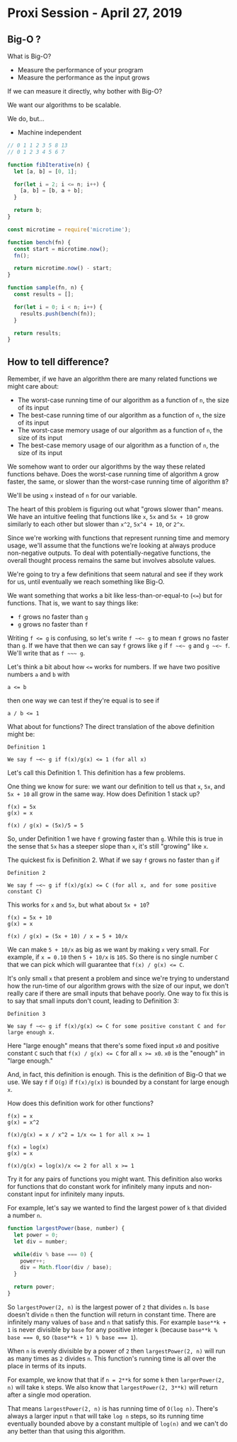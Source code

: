 # Proxi Session - April 27, 2019

## Big-O ?

What is Big-O?

- Measure the performance of your program
- Measure the performance as the input grows

If we can measure it directly, why bother with Big-O?

We want our algorithms to be scalable.

We do, but...

- Machine independent

```javascript
// 0 1 1 2 3 5 8 13
// 0 1 2 3 4 5 6 7

function fibIterative(n) {
  let [a, b] = [0, 1];

  for(let i = 2; i <= n; i++) {
    [a, b] = [b, a + b];
  }

  return b;
}

const microtime = require('microtime');

function bench(fn) {
  const start = microtime.now();
  fn();

  return microtime.now() - start;
}

function sample(fn, n) {
  const results = [];

  for(let i = 0; i < n; i++) {
    results.push(bench(fn));
  }

  return results;
}
```

## How to tell difference?

Remember, if we have an algorithm there are many related functions we might care about:

- The worst-case running time of our algorithm as a function of `n`, the size of its input
- The best-case running time of our algorithm as a function of `n`, the size of its input
- The worst-case memory usage of our algorithm as a function of `n`, the size of its input
- The best-case memory usage of our algorithm as a function of `n`, the size of its input

We somehow want to order our algorithms by the way these related functions behave.  Does the worst-case running time of algorithm `A` grow faster, the same, or slower than the worst-case running time of algorithm `B`?

We'll be using `x` instead of `n` for our variable.

The heart of this problem is figuring out what "grows slower than" means.  We have an intuitive feeling that functions like `x`, `5x` and `5x + 10` grow similarly to each other but slower than `x^2`, `5x^4 + 10`, or `2^x`.

Since we're working with functions that represent running time and memory usage, we'll assume that the functions we're looking at always produce non-negative outputs.  To deal with potentially-negative functions, the overall thought process remains the same but involves absolute values.

We're going to try a few definitions that seem natural and see if they work for us, until eventually we reach something like Big-O.

We want something that works a bit like less-than-or-equal-to (`<=`) but for functions.  That is, we want to say things like:

- `f` grows no faster than `g`
- `g` grows no faster than `f`

Writing `f <= g` is confusing, so let's write `f ~<~ g` to mean `f` grows no faster than `g`. If we have that then we can say `f` grows like `g` if `f ~<~ g` and `g ~<~ f`.  We'll write that as `f ~~~ g`.

Let's think a bit about how `<=` works for numbers.  If we have two positive numbers `a` and `b` with

```text
a <= b
```

then one way we can test if they're equal is to see if

```text
a / b <= 1
```

What about for functions?  The direct translation of the above definition might be:

```text
Definition 1

We say f ~<~ g if f(x)/g(x) <= 1 (for all x)
```

Let's call this Definition 1. This definition has a few problems.

One thing we know for sure: we want our definition to tell us that `x`, `5x`, and `5x + 10` all grow in the same way.  How does Definition 1 stack up?

```text
f(x) = 5x
g(x) = x

f(x) / g(x) = (5x)/5 = 5
```

So, under Definition 1 we have `f` growing faster than `g`.  While this is true in the sense that `5x` has a steeper slope than `x`, it's still "growing" like `x`.

The quickest fix is Definition 2.  What if we say `f` grows no faster than `g` if

```text
Definition 2

We say f ~<~ g if f(x)/g(x) <= C (for all x, and for some positive constant C)
```

This works for `x` and `5x`, but what about `5x + 10`?

```
f(x) = 5x + 10
g(x) = x

f(x) / g(x) = (5x + 10) / x = 5 + 10/x
```

We can make `5 + 10/x` as big as we want by making `x` very small.  For example, if `x = 0.10` then `5 + 10/x` is `105`.  So there is no single number `C` that we can pick which will guarantee that `f(x) / g(x) <= C`.

It's only small `x` that present a problem and since we're trying to understand how the run-time of our algorithm grows with the size of our input,  we don't really care if there are small inputs that behave poorly.  One way to fix this is to say that small inputs don't count, leading to Definition 3:

```text
Definition 3

We say f ~<~ g if f(x)/g(x) <= C for some positive constant C and for large enough x.
```

Here "large enough" means that there's some fixed input `x0` and positive constant `C` such that `f(x) / g(x) <= C` for all `x >= x0`.  `x0` is the "enough" in "large enough."

And, in fact, this definition is enough.  This is the definition of Big-O that we use.  We say `f` if `O(g)` if `f(x)/g(x)` is bounded by a constant for large enough `x`.

How does this definition work for other functions?

```text
f(x) = x
g(x) = x^2

f(x)/g(x) = x / x^2 = 1/x <= 1 for all x >= 1

f(x) = log(x)
g(x) = x

f(x)/g(x) = log(x)/x <= 2 for all x >= 1
```

Try it for any pairs of functions you might want.  This definition also works for functions that do constant work for infinitely many inputs and non-constant input for infinitely many inputs.

For example, let's say we wanted to find the largest power of `k` that divided a number `n`.

```javascript
function largestPower(base, number) {
  let power = 0;
  let div = number;

  while(div % base === 0) {
    power++;
    div = Math.floor(div / base);
  }

  return power;
}
```

So `largestPower(2, n)` is the largest power of `2` that divides `n`.  Is `base` doesn't divide `n` then the function will return in constant time.  There are infinitely many values of `base` and `n` that satisfy this.  For example `base**k + 1` is never divisible by `base` for any positive integer `k` (because `base**k % base === 0`, so `(base**k + 1) % base === 1`).

When `n` is evenly divisible by a power of `2` then `largestPower(2, n)` will run as many times as `2` divides `n`.  This function's running time is all over the place in terms of its inputs.

For example, we know that that if `n = 2**k` for some `k` then `largerPower(2, n)` will take `k` steps.  We also know that `largestPower(2, 3**k)` will return after a single mod operation.

That means `largestPower(2, n)` is has running time of `O(log n)`.  There's always a larger input `n` that will take `log n` steps, so its running time eventually bounded above by a constant multiple of `log(n)` and we can't do any better than that using this algorithm.
